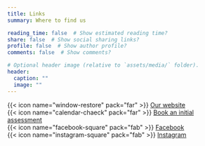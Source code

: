 ```yaml
---
title: Links
summary: Where to find us

reading_time: false  # Show estimated reading time?
share: false  # Show social sharing links?
profile: false  # Show author profile?
comments: false  # Show comments?

# Optional header image (relative to `assets/media/` folder).
header:
  caption: ""
  image: ""
---
```


{{< icon name="window-restore" pack="far" >}} [Our website](http://www.therapynottingham.co.uk) <br>
{{< icon name="calendar-chaeck" pack="far" >}} [Book an initial assessment](http://therapy-nottingham.selectandbook.com) <br>
{{< icon name="facebook-square" pack="fab" >}} [Facebook](https://facebook.com/therapynotts) <br>
{{< icon name="instagram-square" pack="fab" >}} [Instagram](https://instagram.com/therapynottingham) <br>